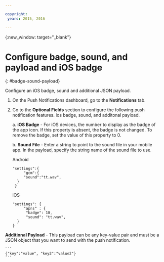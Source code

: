 ```yaml
---

copyright:
 years: 2015, 2016

---
```


{:new_window: target="_blank"}
# Configure badge, sound, and payload and iOS badge

{: #badge-sound-payload}

Configure an iOS badge, sound and additional JSON payload.

1. On the Push Notifications dashboard, go to the **Notifications** tab.
2. Go to the **Optional Fields** section to configure the following push notification features. ios badge, sound, and additonal payload.

	a. **iOS Badge** - For iOS devices, the number to display as the badge of the app icon. If this property is absent, the badge is not changed. To remove the badge, set the value of this property to 0.

	b. **Sound File** - Enter a string to point to the sound file in your mobile app. In the payload, specify the string name of the sound file to use.


	Android

	```
	"settings":{
	     "gcm":{
	     "sound":"tt.wav",
	  }
	 }  
	```

	iOS

	```
	"settings": {
	     "apns" : {
	      "badge": 10,
	      "sound": "tt.wav",
	  }
	}
	``` 		
**Additional Payload** - This payload can be any key-value pair and must be a JSON object that you want to send with the push notification.

	```
	{"key":"value", "key2":"value2"}
	```

